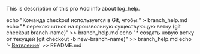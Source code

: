 This is description of this pro
Add info about log_help.

echo "Команда checkout используется в Git, чтобы:" > branch_help.md
echo "* переключиться на произвольную существующую ветку (git checkout branch-name)" >> branch_help.md
echo "* создать новую ветку от текущей (git checkout -b new-branch-name)" >> branch_help.md
echo '- [Ветвление](./branch_help.md)' >> README.md